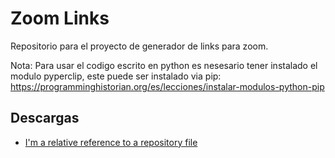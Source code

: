 # Zoom Links
Repositorio para el proyecto de generador de links para zoom.

Nota: Para usar el codigo escrito en python es nesesario tener instalado el modulo pyperclip, este puede ser instalado via pip: https://programminghistorian.org/es/lecciones/instalar-modulos-python-pip

## Descargas
* [I'm a relative reference to a repository file](tree/master/Versions/Windows)